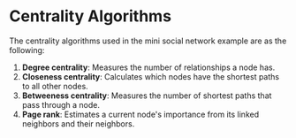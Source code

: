 # Centrality Algorithms
The centrality algorithms used in the mini social network example are as the following: 
1. **Degree centrality**: Measures the number of relationships a node has.
2. **Closeness centrality**: Calculates which nodes have the shortest paths to all other nodes.
3. **Betweeness centrality**: Measures the number of shortest paths that pass through a node.
4. **Page rank**: Estimates a current node's importance from its linked neighbors and their neighbors.
